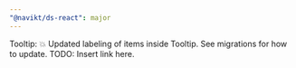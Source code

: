 ```yaml
---
"@navikt/ds-react": major
---
```


Tooltip: :boom: Updated labeling of items inside Tooltip. See migrations for how to update. TODO: Insert link here.
